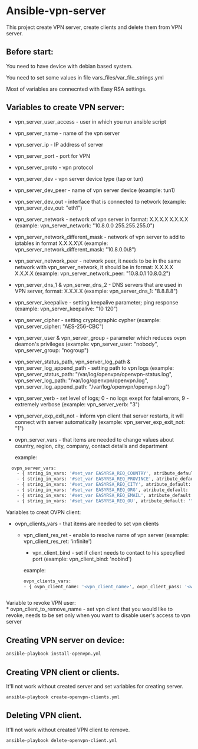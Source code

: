 # Ansible-vpn-server

This project create VPN server, create clients and delete them from VPN server.

## Before start:

You need to have device with debian based system.

You need to set some values in file vars_files/var_file_strings.yml

Most of variables are connecnted with Easy RSA settings.

## Variables to create VPN server:
 * vpn_server_user_access - user in which you run ansible script
 * vpn_server_name - name of the vpn server
 * vpn_server_ip - IP address of server
 * vpn_server_port - port for VPN
 * vpn_server_proto - vpn protocol
 * vpn_server_dev - vpn server device type (tap or tun)
 * vpn_server_dev_peer - name of vpn server device (example: tun1)
 * vpn_server_dev_out - interface that is connected to network (example: vpn_server_dev_out: "eth1")
 * vpn_server_network - network of vpn server in format: X.X.X.X X.X.X.X (example: vpn_server_network: "10.8.0.0 255.255.255.0")
 * vpn_server_network_different_mask - network of vpn server to add to iptables in format X.X.X.X\X (example: vpn_server_network_different_mask: "10.8.0.0\8")
 * vpn_server_network_peer - network peer, it needs to be in the same network with vpn_server_network, it should be in format: X.X.X.X X.X.X.X (example: vpn_server_network_peer: "10.8.0.1 10.8.0.2")
 * vpn_server_dns_1 & vpn_server_dns_2 - DNS servers that are used in VPN server, format: X.X.X.X (example: vpn_server_dns_1: "8.8.8.8")
 * vpn_server_keepalive - setting keepalive parameter; ping response (example: vpn_server_keepalive: "10 120")
 * vpn_server_cipher - setting cryptographic cypher (example: vpn_server_cipher: "AES-256-CBC")
 * vpn_server_user & vpn_server_group - parameter which reduces ovpn deamon's privileges (example: vpn_server_user: "nobody", vpn_server_group: "nogroup")
 * vpn_server_status_path, vpn_server_log_path & vpn_server_log_append_path - setting path to vpn logs (example: vpn_server_status_path: "/var/log/openvpn/openvpn-status.log", vpn_server_log_path: "/var/log/openvpn/openvpn.log", vpn_server_log_append_path: "/var/log/openvpn/openvpn.log")
 * vpn_server_verb - set level of logs; 0 - no logs exept for fatal errors, 9 - extremely verbose (example: vpn_server_verb: "3")
 * vpn_server_exp_exit_not - inform vpn client that server restarts, it will connect with server automatically (example: vpn_server_exp_exit_not: "1")
 * ovpn_server_vars - that items are needed to change values about country, region, city, company, contact details and department

	example:
  ```bash
	ovpn_server_vars:
	  - { string_in_vars: '#set_var EASYRSA_REQ_COUNTRY', atribute_default: '"US"', new_string_in_vars: 'set_var EASYRSA_REQ_COUNTRY', atribute: '"<country_short>"'  }
	  - { string_in_vars: '#set_var EASYRSA_REQ_PROVINCE', atribute_default: '"California"', new_string_in_vars: 'set_var EASYRSA_REQ_PROVINCE', atribute: '"<region_short>"' }
	  - { string_in_vars: '#set_var EASYRSA_REQ_CITY', atribute_default: '"San Francisco"', new_string_in_vars: 'set_var EASYRSA_REQ_CITY', atribute: '"<city>"' }
	  - { string_in_vars: '#set_var EASYRSA_REQ_ORG', atribute_default: '"Copyleft Certificate Co"', new_string_in_vars: 'set_var EASYRSA_REQ_ORG', atribute: '"<company_short>"' }
	  - { string_in_vars: '#set_var EASYRSA_REQ_EMAIL', atribute_default: '"me@example.net"', new_string_in_vars: 'set_var EASYRSA_REQ_EMAIL', atribute: '"<contact email>"' }
	  - { string_in_vars: '#set_var EASYRSA_REQ_OU', atribute_default: '"My Organizational Unit"', new_string_in_vars: 'set_var EASYRSA_REQ_OU', atribute: '"<department_short>"' }
  ```
Variables to creat OVPN client: 
  * ovpn_clients_vars - that items are needed to set vpn clients
    - vpn_client_res_ret - enable to resolve name of vpn server (example: vpn_client_res_ret: 'infinite')
	  - vpn_client_bind - set if client needs to contact to his specyfied port (example: vpn_client_bind: 'nobind')

	  example: 
	  ```bash
	  ovpn_clients_vars:
	  - { ovpn_client_name: '<vpn_client_name>', ovpn_client_pass: '<vpn_client_pass_plain_text>', common_name: '<vpn_client_name_short>', vpn_client_res_ret: '<resolv_retry_type>', vpn_client_bind: '<bind_type>' }
    ```
Variable to revoke VPN user:	  
	* ovpn_client_to_remove_name - set vpn client that you would like to revoke, needs to be set only when you want to disable user's access to vpn server
	  
	   
## Creating VPN server on device:

```bash
ansible-playbook install-openvpn.yml
```

## Creating VPN client or clients.

It'll not work without created server and set variables for creating server.

```bash
ansible-playbook create-openvpn-clients.yml
```

## Deleting VPN client.

It'll not work without created VPN client to remove.

```bash
ansible-playbook delete-openvpn-client.yml
```
